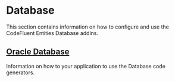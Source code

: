 # Database

This section contains information on how to configure and use the CodeFluent Entities Database addins.

## [Oracle Database](addins/oracle_database.md)

Information on how to your application to use the Database code generators.